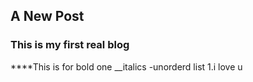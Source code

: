 ## A New Post

### This is my first real blog
****This is for bold one
__italics
-unorderd list
1.i love u



